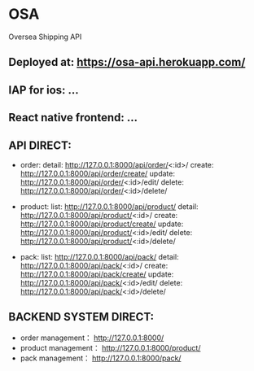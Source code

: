 # OSA
Oversea Shipping API

## Deployed at: https://osa-api.herokuapp.com/
## IAP for ios: ...
## React native frontend: ...

## API DIRECT: 
+ order:
detail: http://127.0.0.1:8000/api/order/<:id>/
create: http://127.0.0.1:8000/api/order/create/
update: http://127.0.0.1:8000/api/order/<:id>/edit/
delete: http://127.0.0.1:8000/api/order/<:id>/delete/

+ product:
list:   http://127.0.0.1:8000/api/product/
detail: http://127.0.0.1:8000/api/product/<:id>/
create: http://127.0.0.1:8000/api/product/create/
update: http://127.0.0.1:8000/api/product/<:id>/edit/
delete: http://127.0.0.1:8000/api/product/<:id>/delete/

+ pack:
list:   http://127.0.0.1:8000/api/pack/
detail: http://127.0.0.1:8000/api/pack/<:id>/
create: http://127.0.0.1:8000/api/pack/create/
update: http://127.0.0.1:8000/api/pack/<:id>/edit/
delete: http://127.0.0.1:8000/api/pack/<:id>/delete/

## BACKEND SYSTEM DIRECT: 
+ order management： http://127.0.0.1:8000/
+ product management： http://127.0.0.1:8000/product/
+ pack management： http://127.0.0.1:8000/pack/

